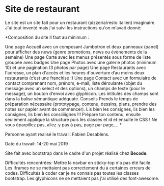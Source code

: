 # Site de restaurant

Le site est un site fait pour un restaurant (pizzeria/resto italien) imaginaire. 
J'ai tout inventé mais j'ai suivi les instructions qu'on m'avait donné:

*Composition du site
Il faut au minimum :

Une page Accueil avec un composant Jumbotron et deux panneaux (panel) pour afficher des news (genre promotions, news ou évènements de la semaine)
Une page Carte avec les menus présentés sous forme de liste groupée avec badges
Une page Photos avec une galerie photos (minimum 10) et une pagination (3 photos par page)
Une page Restaurants avec l'adresse, un plan d'accès et les heures d'ouverture d’au moins deux restaurants (c’est une franchise !)
Une page Contact avec un formulaire de contact comprenant nom, prénom, e-mail, liste déroulante (objet du message avec un select et des options), un champs de texte (pour le message), un bouton d'envoi avec glyphicon. Les intitulés des champs sont dans la balise sémantique adéquate.
Conseils
Prends le temps de préparation nécessaire (prototypage, contenu, dessins, plans, prendre des notes sur papier avant de commencer).
Lis bien les consignes, lis bien les consignes, lis bien les consiiiiignes !!!
Prépare ton contenu, ensuite seulement applique la structure puis les classes et id et ensuite le CSS ! Ne vous éparpillez pas, allez-y pas à pas, page par page,... *


Personne ayant réalisé le travail: Fabien Desablens.

Date du travail: 14-20 mai 2019

Site fait avec bootstrap dans le cadre d'un projet réalisé chez **Becode**.

Difficultés rencontrées: Mettre la navbar en sticky-top n'a pas été facile.
Les iframes ne se mettaient pas correctement du à certaines erreurs de codes.
Difficultés à coder car je ne connais pas toutes les classes bootstrap.
Les glyphicons ne se mettaient pas j'ai utilisé des font-awesome.





